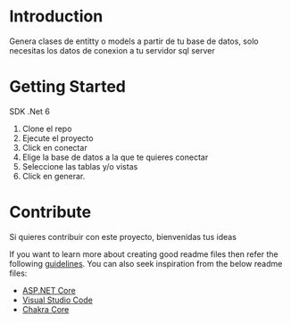 # Introduction 
Genera clases de entitty o models a partir de tu base de datos, solo necesitas los datos de conexion a tu servidor sql server

# Getting Started
SDK .Net 6

1.	Clone el repo
2.	Ejecute el proyecto
3.	Click en conectar
4.	Elige la base de datos a la que te quieres conectar
5.  Seleccione las tablas y/o vistas
6.  Click en generar.

# Contribute
Si quieres contribuir con este proyecto, bienvenidas tus ideas 


If you want to learn more about creating good readme files then refer the following [guidelines](https://docs.microsoft.com/en-us/azure/devops/repos/git/create-a-readme?view=azure-devops). You can also seek inspiration from the below readme files:
- [ASP.NET Core](https://github.com/aspnet/Home)
- [Visual Studio Code](https://github.com/Microsoft/vscode)
- [Chakra Core](https://github.com/Microsoft/ChakraCore)
